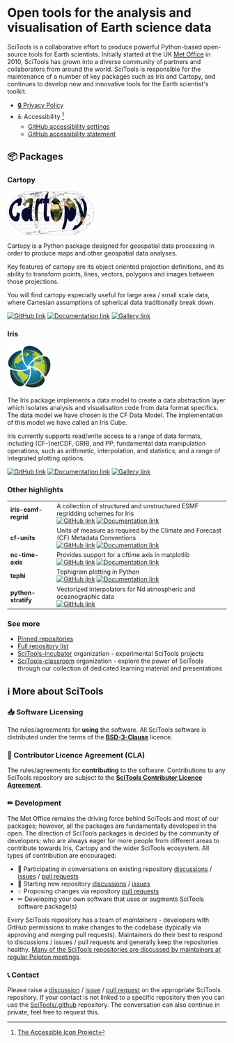 # Open tools for the analysis and visualisation of Earth science data

SciTools is a collaborative effort to produce powerful Python-based open-source tools for Earth scientists. Initially started at the UK [Met Office](https://www.metoffice.gov.uk/) in 2010, SciTools has grown into a diverse community of partners and collaborators from around the world. SciTools is responsible for the maintenance of a number of key packages such as Iris and Cartopy, and continues to develop new and innovative tools for the Earth scientist's toolkit.

- [🔒 Privacy Policy](privacy_policy.md)
- ♿ Accessibility [^1]
  - [GitHub accessibility settings](https://docs.github.com/en/get-started/accessibility)
  - [GitHub accessibility statement](https://accessibility.github.com/)

[^1]: [The Accessible Icon Project](https://accessibleicon.org/)

## 📦 Packages

### Cartopy

<img src="https://raw.githubusercontent.com/SciTools/cartopy/main/docs/source/_static/cartopy.png" height="100">

Cartopy is a Python package designed for geospatial data processing in order to produce maps and other geospatial data analyses.

Key features of cartopy are its object oriented projection definitions, and its ability to transform points, lines, vectors, polygons and images between those projections.

You will find cartopy especially useful for large area / small scale data, where Cartesian assumptions of spherical data traditionally break down.

[![GitHub link](https://img.shields.io/badge/GitHub-black?logo=github&logoColor=white)](https://github.com/SciTools/cartopy) [![Documentation link](https://img.shields.io/badge/Documentation-blue?logo=readthedocs&logoColor=white)](https://scitools.org.uk/cartopy/docs/latest/) [![Gallery link](https://img.shields.io/badge/Gallery-%23ff00ff?logo=sphinx&logoColor=white)](https://scitools.org.uk/cartopy/docs/latest/gallery/index.html)

### Iris

<img src="https://raw.githubusercontent.com/SciTools/iris/main/docs/src/_static/iris-logo.svg" height="100">

The Iris package implements a data model to create a data abstraction layer which isolates analysis and visualisation code from data format specifics. The data model we have chosen is the CF Data Model. The implementation of this model we have called an Iris Cube.

Iris currently supports read/write access to a range of data formats, including (CF-)netCDF, GRIB, and PP; fundamental data manipulation operations, such as arithmetic, interpolation, and statistics; and a range of integrated plotting options.

[![GitHub link](https://img.shields.io/badge/GitHub-black?logo=github&logoColor=white)](https://github.com/SciTools/iris) [![Documentation link](https://img.shields.io/badge/Documentation-blue?logo=readthedocs&logoColor=white)](https://scitools-iris.readthedocs.io/en/stable/) [![Gallery link](https://img.shields.io/badge/Gallery-%23ff00ff?logo=sphinx&logoColor=white)](https://scitools-iris.readthedocs.io/en/stable/generated/gallery/index.html)

### Other highlights

|   |   |
| - | - |
| **iris-esmf-regrid** | A collection of structured and unstructured ESMF regridding schemes for Iris<br>[![GitHub link](https://img.shields.io/badge/GitHub-black?logo=github&logoColor=white)](https://github.com/SciTools-incubator/iris-esmf-regrid) [![Documentation link](https://img.shields.io/badge/Documentation-blue?logo=readthedocs&logoColor=white)](https://iris-esmf-regrid.readthedocs.io/en/stable/) |
| **cf-units** | Units of measure as required by the Climate and Forecast (CF) Metadata Conventions<br>[![GitHub link](https://img.shields.io/badge/GitHub-black?logo=github&logoColor=white)](https://github.com/SciTools/cf-units) [![Documentation link](https://img.shields.io/badge/Documentation-blue?logo=readthedocs&logoColor=white)](https://cf-units.readthedocs.io/en/stable/) |
| **nc-time-axis** | Provides support for a cftime axis in matplotlib<br>[![GitHub link](https://img.shields.io/badge/GitHub-black?logo=github&logoColor=white)](https://github.com/SciTools/nc-time-axis) [![Documentation link](https://img.shields.io/badge/Documentation-blue?logo=readthedocs&logoColor=white)](https://nc-time-axis.readthedocs.io/en/stable/) |
| **tephi** | Tephigram plotting in Python<br>[![GitHub link](https://img.shields.io/badge/GitHub-black?logo=github&logoColor=white)](https://github.com/SciTools/tephi) [![Documentation link](https://img.shields.io/badge/Documentation-blue?logo=readthedocs&logoColor=white)](http://tephi.readthedocs.org/) |
| **python-stratify** | Vectorized interpolators for Nd atmospheric and oceanographic data<br>[![GitHub link](https://img.shields.io/badge/GitHub-black?logo=github&logoColor=white)](https://github.com/SciTools/python-stratify) |

### See more

- [Pinned repositories](https://github.com/SciTools#:~:text=Pinned)
- [Full repository list](https://github.com/SciTools#org-profile-repositories)
- [SciTools-incubator](https://github.com/SciTools-incubator) organization - experimental SciTools projects
- [SciTools-classroom](https://github.com/SciTools-classroom) organization - explore the power of SciTools through our collection of dedicated learning material and presentations

## ℹ More about SciTools

### 📥 Software Licensing

The rules/agreements for **using** the software. All SciTools software is distributed under the terms of the [**BSD-3-Clause**](https://spdx.org/licenses/BSD-3-Clause.html) licence.

### 📝 Contributor Licence Agreement (CLA)

The rules/agreements for **contributing** to the software. Contributions to any SciTools repository are subject to the [**SciTools Contributor Licence Agreement**](https://cla-assistant.io/SciTools/).

### ✏ Development

The Met Office remains the driving force behind SciTools and most of our packages; however, all the packages are fundamentally developed in the open. The direction of SciTools packages is decided by the community of developers; who are always eager for more people from different areas to contribute towards Iris, Cartopy and the wider SciTools ecosystem. All types of contribution are encouraged:

- 💬 Participating in conversations on existing repository [discussions](https://docs.github.com/en/discussions/collaborating-with-your-community-using-discussions/about-discussions) / [issues](https://docs.github.com/en/issues/tracking-your-work-with-issues/about-issues) / [pull requests](https://docs.github.com/en/pull-requests/collaborating-with-pull-requests/proposing-changes-to-your-work-with-pull-requests/about-pull-requests)
- 🔔 Starting new repository [discussions](https://docs.github.com/en/discussions/collaborating-with-your-community-using-discussions/about-discussions) / [issues](https://docs.github.com/en/issues/tracking-your-work-with-issues/about-issues)
- 💡 Proposing changes via repository [pull requests](https://docs.github.com/en/pull-requests/collaborating-with-pull-requests/proposing-changes-to-your-work-with-pull-requests/about-pull-requests)
- ✏ Developing your own software that uses or augments SciTools software package(s)

Every SciTools repository has a team of _maintainers_ - developers with GitHub permissions to make changes to the codebase (typically via approving and merging pull requests). Maintainers do their best to respond to discussions / issues / pull requests and generally keep the repositories healthy. [Many of the SciTools repositories are discussed by maintainers at regular Peloton meetings](https://github.com/orgs/SciTools/projects/13?pane=info).

### 📞 Contact

Please raise a [discussion](https://docs.github.com/en/discussions/collaborating-with-your-community-using-discussions/about-discussions) / [issue](https://docs.github.com/en/issues/tracking-your-work-with-issues/about-issues) / [pull request](https://docs.github.com/en/pull-requests/collaborating-with-pull-requests/proposing-changes-to-your-work-with-pull-requests/about-pull-requests) on the appropriate SciTools repository. If your contact is not linked to a specific repository then you can use the [SciTools/.github](https://github.com/SciTools/.github) repository. The conversation can also continue in private, feel free to request this.
